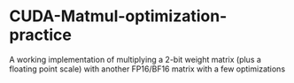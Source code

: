 # CUDA-Matmul-optimization-practice
A working implementation of multiplying a 2-bit weight matrix (plus a floating point scale) with another FP16/BF16 matrix with a few optimizations
